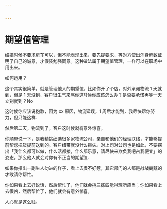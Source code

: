 ```yaml
---


---
```


# 期望值管理

结婚时候不要求房车可以，但不能表现出来，要先提要求，等对方使出浑身解数证明了自己的诚意，才假装勉强同意。这种做法属于期望值管理，一样可以在职场中用出来。

如何运用？

这个其实很简单，就是管理他人的期望值。比如你开了个店，对外承诺物流 1 天就到，但是 1 天没到，客户很生气来骂你这时候你应该怎么办？是否要承诺再等一天立刻就到？No

这时候你应该说抱歉，因为 xx 原因，物流延误，1 周后才能到，我尽快帮你努力，但只能这样.

然后第二天，物流到了。客户这时候就有意外惊喜。

你顺带说一下，是我精挑细选很多家物流公司，亲自和他们的经理联络，才能够提前帮您把货提前送到的。客户纽带就没什么损失。对上司对公司也是如此，不要摆出「我什么都可以做，什么活都接，什么都乐意，请尽快来欺负我吧占我便宜」的姿态。那么他人就会对你有不正当的期望值.

如果你摆出一副生人勿进的样子，看上去很不好惹，其它部门的人都是战战兢兢的才敢请你帮忙。

你如果看上去好说话，然后帮忙了，他们就会挑三拣四觉得理所应当；你如果看上去很凶，然后帮忙了，他们就会有意外惊喜。

人心就是这么贱。
